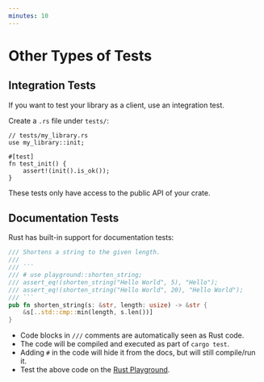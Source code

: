 ```yaml
---
minutes: 10
---
```


# Other Types of Tests

## Integration Tests

If you want to test your library as a client, use an integration test.

Create a `.rs` file under `tests/`:

```rust,ignore
// tests/my_library.rs
use my_library::init;

#[test]
fn test_init() {
    assert!(init().is_ok());
}
```

These tests only have access to the public API of your crate.

## Documentation Tests

Rust has built-in support for documentation tests:

````rust
/// Shortens a string to the given length.
///
/// ```
/// # use playground::shorten_string;
/// assert_eq!(shorten_string("Hello World", 5), "Hello");
/// assert_eq!(shorten_string("Hello World", 20), "Hello World");
/// ```
pub fn shorten_string(s: &str, length: usize) -> &str {
    &s[..std::cmp::min(length, s.len())]
}
````

- Code blocks in `///` comments are automatically seen as Rust code.
- The code will be compiled and executed as part of `cargo test`.
- Adding `#` in the code will hide it from the docs, but will still compile/run
  it.
- Test the above code on the
  [Rust Playground](https://play.rust-lang.org/?version=stable&mode=debug&edition=2021&gist=3ce2ad13ea1302f6572cb15cd96becf0).
